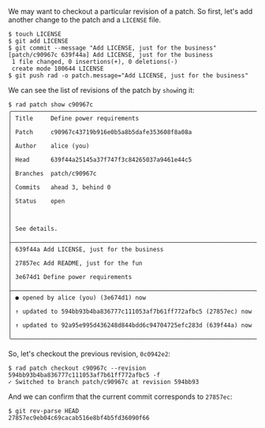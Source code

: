 We may want to checkout a particular revision of a patch.
So first, let's add another change to the patch and a `LICENSE` file.

```
$ touch LICENSE
$ git add LICENSE
$ git commit --message "Add LICENSE, just for the business"
[patch/c90967c 639f44a] Add LICENSE, just for the business
 1 file changed, 0 insertions(+), 0 deletions(-)
 create mode 100644 LICENSE
$ git push rad -o patch.message="Add LICENSE, just for the business"
```

We can see the list of revisions of the patch by `show`ing it:

```
$ rad patch show c90967c
╭─────────────────────────────────────────────────────────────────────╮
│ Title     Define power requirements                                 │
│ Patch     c90967c43719b916e0b5a8b5dafe353608f8a08a                  │
│ Author    alice (you)                                               │
│ Head      639f44a25145a37f747f3c84265037a9461e44c5                  │
│ Branches  patch/c90967c                                             │
│ Commits   ahead 3, behind 0                                         │
│ Status    open                                                      │
│                                                                     │
│ See details.                                                        │
├─────────────────────────────────────────────────────────────────────┤
│ 639f44a Add LICENSE, just for the business                          │
│ 27857ec Add README, just for the fun                                │
│ 3e674d1 Define power requirements                                   │
├─────────────────────────────────────────────────────────────────────┤
│ ● opened by alice (you) (3e674d1) now                               │
│ ↑ updated to 594bb93b4ba836777c111053af7b61ff772afbc5 (27857ec) now │
│ ↑ updated to 92a95e995d436248d844bdd6c94704725efc283d (639f44a) now │
╰─────────────────────────────────────────────────────────────────────╯
```

So, let's checkout the previous revision, `0c0942e2`:

```
$ rad patch checkout c90967c --revision 594bb93b4ba836777c111053af7b61ff772afbc5 -f
✓ Switched to branch patch/c90967c at revision 594bb93
```

And we can confirm that the current commit corresponds to `27857ec`:

```
$ git rev-parse HEAD
27857ec9eb04c69cacab516e8bf4b5fd36090f66
```
